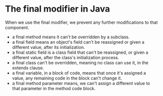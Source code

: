 # The final modifier in Java

When we use the final modifier, we prevent any further modifications to that component.
- a final method means it can't be overridden by a subclass.
- a final field means an object's field can't be reassigned or given a different value, after its initialization.
- a final static field is a class field that can't be reassigned, or given a different value, after the class's initialization process.
- a final class can't be overridden, meaning no class can use it, in the extends clause.
- a final variable, in a block of code, means that once it's assigned a value, any remaining code in the block can't change it.
- a final method parameter means, we can't assign a different value to that parameter in the method code block.



